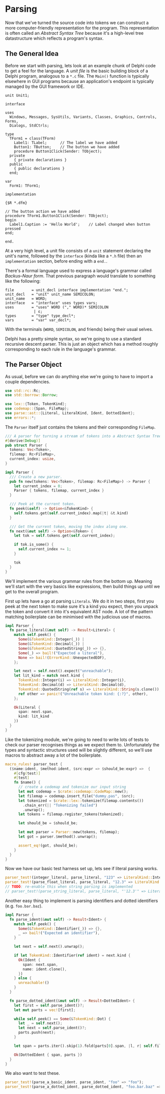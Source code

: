 # Parsing


Now that we've turned the source code into tokens we can construct a more
computer-friendly representation for the program. This representation is
often called an *Abstract Syntax Tree* because it's a high-level tree
datastructure which reflects a program's syntax.


## The General Idea

Before we start with parsing, lets look at an example chunk of Delphi code
to get a feel for the language. A *unit file* is the basic building block of a
Delphi program, analogous to a `*.c` file. The `Main()` function is typically
elsewhere in GUI programs because an application's endpoint is typically 
managed by the GUI framework or IDE.


```delphi
unit Unit1;

interface

uses
  Windows, Messages, SysUtils, Variants, Classes, Graphics, Controls, Forms,
  Dialogs, StdCtrls;

type
  TForm1 = class(TForm)
    Label1: TLabel;      // The label we have added
    Button1: TButton;    // The button we have added
    procedure Button1Click(Sender: TObject);
  private
    { private declarations }
  public
    { public declarations }
  end;

var
  Form1: TForm1;

implementation

{$R *.dfm}

// The button action we have added
procedure TForm1.Button1Click(Sender: TObject);
begin
  Label1.Caption := 'Hello World';    // Label changed when button pressed
end;

end.
```

At a very high level, a unit file consists of a `unit` statement declaring the 
unit's name, followed by the `interface` (kinda like a `*.h` file) then an
`implementation` section, before ending with a `end.`.

There's a formal language used to express a language's grammar called 
*Backus–Naur form*. That previous paragraph would translate to something like 
the following:

```ebnf
file        = unit_decl interface implementation "end.";
unit_decl   = "unit" unit_name SEMICOLON;
unit_name   = WORD;
interface   = "interface" uses types vars;
uses        = "uses" WORD ("," WORD)* SEMICOLON
             | ε;
types       = "type" type_decl*;
vars        = "var" var_decl*;
```

With the terminals (`WORD`, `SEMICOLON`, and friends) being their usual selves.

Delphi has a pretty simple syntax, so we're going to use a standard recursive
descent parser. This is just an object which has a method roughly corresponding 
to each rule in the language's grammar.


## The Parser Object

As usual, before we can do anything else we're going to have to import a couple
dependencies.

```rust
use std::rc::Rc;
use std::borrow::Borrow;

use lex::{Token, TokenKind};
use codemap::{Span, FileMap};
use parse::ast::{Literal, LiteralKind, Ident, DottedIdent};
use errors::*;
```

The `Parser` itself just contains the tokens and their corresponding `FileMap`.

```rust
/// A parser for turning a stream of tokens into a Abstract Syntax Tree.
#[derive(Debug)]
pub struct Parser {
  tokens: Vec<Token>,
  filemap: Rc<FileMap>,
  current_index: usize,
}

impl Parser {
  /// Create a new parser.
  pub fn new(tokens: Vec<Token>, filemap: Rc<FileMap>) -> Parser {
    let current_index = 0;
    Parser { tokens, filemap, current_index }
  }

  /// Peek at the current token.
  fn peek(&self) -> Option<&TokenKind> {
    self.tokens.get(self.current_index).map(|t| &t.kind)
  }

  /// Get the current token, moving the index along one.
  fn next(&mut self) -> Option<&Token> {
    let tok = self.tokens.get(self.current_index);

    if tok.is_some() {
      self.current_index += 1;
    }

    tok
  }
}
```

We'll implement the various grammar rules from the bottom up. Meaning we'll 
start with the very basics like expressions, then build things up until we
get to the overall program.

First up lets have a go at parsing `Literals`. We do it in two steps, first
you peek at the next token to make sure it's a kind you expect, then you
unpack the token and convert it into it's equivalent AST node. A lot of the
pattern matching boilerplate can be minimised with the judicious use of macros.

```rust
impl Parser {
  fn parse_literal(&mut self) -> Result<Literal> {
    match self.peek() {
      Some(&TokenKind::Integer(_)) | 
      Some(&TokenKind::Decimal(_)) | 
      Some(&TokenKind::QuotedString(_)) => {},
      Some(_) => bail!("Expected a literal"),
      None => bail!(ErrorKind::UnexpectedEOF),
    };

    let next = self.next().expect("unreachable");
    let lit_kind = match next.kind {
      TokenKind::Integer(i) => LiteralKind::Integer(i),
      TokenKind::Decimal(d) => LiteralKind::Decimal(d),
      TokenKind::QuotedString(ref s) => LiteralKind::String(s.clone()),
      ref other => panic!("Unreachable token kind: {:?}", other),
    };

    Ok(Literal {
      span: next.span,
      kind: lit_kind
    })
  }
}
```

Like the tokenizing module, we're going to need to write lots of tests to 
check our parser recognises things as we expect them to. Unfortunately the
types and syntactic structures used will be slightly different, so we'll
use macros to abstract away a lot of the boilerplate.

```rust
macro_rules! parser_test {
  ($name:ident, $method:ident, $src:expr => $should_be:expr) =>  {
    #[cfg(test)]
    #[test]
    fn $name() {
      // create a codemap and tokenize our input string
      let mut codemap = $crate::codemap::CodeMap::new();
      let filemap = codemap.insert_file("dummy.pas", $src);
      let tokenized = $crate::lex::tokenize(filemap.contents())
        .chain_err(|| "Tokenizing failed")
        .unwrap();
      let tokens = filemap.register_tokens(tokenized);

      let should_be = $should_be;

      let mut parser = Parser::new(tokens, filemap);
      let got = parser.$method().unwrap();

      assert_eq!(got, should_be);
    }
  }
}
```

Now we have our basic test harness set up, lets see if literal parsing works.

```rust
parser_test!(integer_literal, parse_literal, "123" => LiteralKind::Integer(123));
parser_test!(parse_float_literal, parse_literal, "12.3" => LiteralKind::Decimal(12.3));
// TODO: re-enable this when string parsing is implemented
// parser_test!(parse_string_literal, parse_literal, "'12.3'" => LiteralKind::String("12.3".to_string()));
```

Another easy thing to implement is parsing identifiers and dotted identifiers 
(e.g. `foo.bar.baz`).


```rust
impl Parser {
  fn parse_ident(&mut self) -> Result<Ident> {
    match self.peek() {
      Some(&TokenKind::Identifier(_)) => {},
      _ => bail!("Expected an identifier"),
    }

    let next = self.next().unwrap();

    if let TokenKind::Identifier(ref ident) = next.kind {
      Ok(Ident {
        span: next.span,
        name: ident.clone(),
      })
    } else {
      unreachable!()
    }
  }

  fn parse_dotted_ident(&mut self) -> Result<DottedIdent> {
    let first = self.parse_ident()?;
    let mut parts = vec![first];

    while self.peek() == Some(&TokenKind::Dot) {
      let _ = self.next();
      let next = self.parse_ident()?;
      parts.push(next);
    }

    let span = parts.iter().skip(1).fold(parts[0].span, |l, r| self.filemap.merge(l, r.span));

    Ok(DottedIdent { span, parts })    
  }
}
```

We also want to test these.

```rust
parser_test!(parse_a_basic_ident, parse_ident, "foo" => "foo");
parser_test!(parse_a_dotted_ident, parse_dotted_ident, "foo.bar.baz" => ["foo", "bar", "baz"].borrow());
```